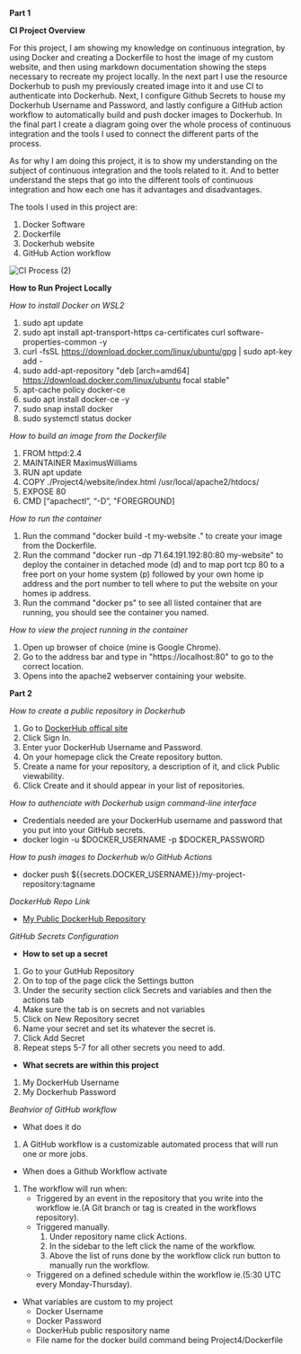 **Part 1**

**CI Project Overview**

For this project, I am showing my knowledge on continuous integration, by using Docker and creating a Dockerfile to host the image of my custom website, and then using markdown documentation showing the steps necessary to recreate my project locally. In the next part I use the resource Dockerhub to push my previously created image into it and use CI to authenticate into Dockerhub. Next, I configure Github Secrets to house my Dockerhub Username and Password, and lastly configure a GitHub action workflow to automatically build and push docker images to Dockerhub. In the final part I create a diagram going over the whole process of continuous integration and the tools I used to connect the different parts of the process.

As for why I am doing this project, it is to show my understanding on the subject of continuous integration and the tools related to it. And to better understand the steps that go into the different tools of continuous integration and how each one has it advantages and disadvantages.

The tools I used in this project are:
1. Docker Software
2. Dockerfile
3. Dockerhub website
4. GitHub Action workflow

![CI Process (2)](https://github.com/WSU-kduncan/f23cicd-CalmWizard890/assets/112407371/ff8b5ced-f930-427f-9f91-23efafb59d0e)

**How to Run Project Locally**

_How to install Docker on WSL2_
1. sudo apt update
2. sudo apt install apt-transport-https ca-certificates curl software-properties-common -y
3. curl -fsSL https://download.docker.com/linux/ubuntu/gpg | sudo apt-key add -
4. sudo add-apt-repository "deb [arch=amd64] https://download.docker.com/linux/ubuntu focal stable"
5. apt-cache policy docker-ce
6. sudo apt install docker-ce -y
7. sudo snap install docker
8. sudo systemctl status docker

_How to build an image from the Dockerfile_
1. FROM httpd:2.4
2. MAINTAINER MaximusWilliams
3. RUN apt update
4. COPY ./Project4/website/index.html /usr/local/apache2/htdocs/
5. EXPOSE 80
6. CMD [“apachectl”, “-D”, "FOREGROUND]

_How to run the container_
1. Run the command "docker build -t my-website ." to create your image from the Dockerfile.
2. Run the command "docker run -dp 71.64.191.192:80:80 my-website" to deploy the container in detached mode (d) and to map port tcp 80 to a free port on your home system (p) followed by your own home ip address and the port number to tell where to put the website on your homes ip address.
3. Run the command "docker ps" to see all listed container that are running, you should see the container you named.

_How to view the project running in the container_
1. Open up browser of choice (mine is Google Chrome).
2. Go to the address bar and type in "https://localhost:80" to go to the correct location.
3. Opens into the apache2 webserver containing your website.


**Part 2**

_How to create a public repository in Dockerhub_
1. Go to [DockerHub offical site](https://hub.docker.com/)
2. Click Sign In.
3. Enter yuor DockerHub Username and Password.
4. On your homepage click the Create repository button.
5. Create a name for your repository, a description of it, and click Public viewability.
6. Click Create and it should appear in your list of repositories.

_How to authenciate with Dockerhub usign command-line interface_
- Credentials needed are your DockerHub username and password that you put into your GitHub secrets.
- docker login -u $DOCKER_USERNAME -p $DOCKER_PASSWORD

_How to push images to Dockerhub w/o GitHub Actions_
- docker push ${{secrets.DOCKER_USERNAME}}/my-project-repository:tagname

_DockerHub Repo Link_
- [My Public DockerHub Repository](https://hub.docker.com/repository/docker/calmwizard890/my-project-repository/general)

_GitHub Secrets Configuration_
- **How to set up a secret**
1. Go to your GutHub Repository
2. On to top of the page click the Settings button
3. Under the security section click Secrets and variables and then the actions tab
4. Make sure the tab is on secrets and not variables
5. Click on New Repository secret
6. Name your secret and set its whatever the secret is.
7. Click Add Secret
8. Repeat steps 5-7 for all other secrets you need to add.

- **What secrets are within this project**
1. My DockerHub Username
2. My Dockerhub Password

_Beahvior of GitHub workflow_
- What does it do
1. A GitHub workflow is a customizable automated process that will run one or more jobs.
- When does a Github Workflow activate
1. The workflow will run when:
   - Triggered by an event in the repository that you write into the workflow ie.(A Git branch or tag is created in the workflows repository).
   - Triggered manually.
       1. Under repository name click Actions.
       2. In the sidebar to the left click the name of the workflow.
       3. Above the list of runs done by the workflow click run button to manually run the workflow.
   - Triggered on a defined schedule within the workflow ie.(5:30 UTC every Monday-Thursday).
- What variables are custom to my project
  - Docker Username
  - Docker Password
  - DockerHub public respository name
  - File name for the docker build command being Project4/Dockerfile
